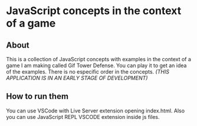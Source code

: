 # JavaScript concepts in the context of a game

## About

This is a collection of JavaScript concepts with examples in the context of a game I am making called Gif Tower Defense. You can play it to get an idea of the examples. There is no especific order in the concepts. _(THIS APPLICATION IS IN AN EARLY STAGE OF DEVELOPMENT)_

## How to run them

You can use VSCode with Live Server extension opening index.html. Also you can use JavaScript REPL VSCODE extension inside js files.

